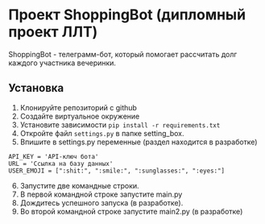 # Проект ShoppingBot (дипломный проект ЛЛТ)

ShoppingBot - телеграмм-бот, который помогает рассчитать долг каждого участника вечеринки.

## Установка

1. Клонируйте репозиторий с github
2. Создайте виртуальное окружение
3. Установите зависимости `pip install -r requirements.txt`
4. Откройте файл `settings.py` в папке setting_box.
5. Впишите в settings.py переменные (раздел находится в разработке)
```
API_KEY = 'API-ключ бота'
URL = 'Ссылка на базу данных'
USER_EMOJI = [":shit:", ":smile:", ":sunglasses:", ":eyes:"]
```
6. Запустите две командные строки.
7. В первой командной строке запустите main.py
8. Дождитесь успешного запуска (в разработке).
9. Во второй командной строке запустите main2.py (в разработке)